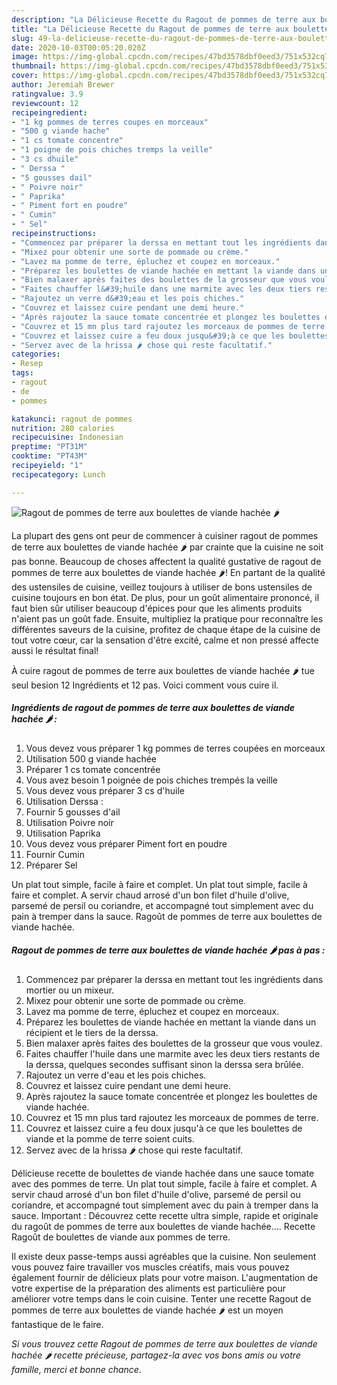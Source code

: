 ```yaml
---
description: "La Délicieuse Recette du Ragout de pommes de terre aux boulettes de viande hachée 🌶"
title: "La Délicieuse Recette du Ragout de pommes de terre aux boulettes de viande hachée 🌶"
slug: 49-la-delicieuse-recette-du-ragout-de-pommes-de-terre-aux-boulettes-de-viande-hachee
date: 2020-10-03T00:05:20.020Z
image: https://img-global.cpcdn.com/recipes/47bd3578dbf0eed3/751x532cq70/ragout-de-pommes-de-terre-aux-boulettes-de-viande-hachee-🌶-photo-principale-de-la-recette.jpg
thumbnail: https://img-global.cpcdn.com/recipes/47bd3578dbf0eed3/751x532cq70/ragout-de-pommes-de-terre-aux-boulettes-de-viande-hachee-🌶-photo-principale-de-la-recette.jpg
cover: https://img-global.cpcdn.com/recipes/47bd3578dbf0eed3/751x532cq70/ragout-de-pommes-de-terre-aux-boulettes-de-viande-hachee-🌶-photo-principale-de-la-recette.jpg
author: Jeremiah Brewer
ratingvalue: 3.9
reviewcount: 12
recipeingredient:
- "1 kg pommes de terres coupes en morceaux"
- "500 g viande hache"
- "1 cs tomate concentre"
- "1 poigne de pois chiches tremps la veille"
- "3 cs dhuile"
- " Derssa "
- "5 gousses dail"
- " Poivre noir"
- " Paprika"
- " Piment fort en poudre"
- " Cumin"
- " Sel"
recipeinstructions:
- "Commencez par préparer la derssa en mettant tout les ingrédients dans mortier ou un mixeur."
- "Mixez pour obtenir une sorte de pommade ou crème."
- "Lavez ma pomme de terre, épluchez et coupez en morceaux."
- "Préparez les boulettes de viande hachée en mettant la viande dans un récipient et le tiers de la derssa."
- "Bien malaxer après faites des boulettes de la grosseur que vous voulez."
- "Faites chauffer l&#39;huile dans une marmite avec les deux tiers restants de la derssa, quelques secondes suffisant sinon la derssa sera brûlée."
- "Rajoutez un verre d&#39;eau et les pois chiches."
- "Couvrez et laissez cuire pendant une demi heure."
- "Après rajoutez la sauce tomate concentrée et plongez les boulettes de viande hachée."
- "Couvrez et 15 mn plus tard rajoutez les morceaux de pommes de terre."
- "Couvrez et laissez cuire a feu doux jusqu&#39;à ce que les boulettes de viande et la pomme de terre soient cuits."
- "Servez avec de la hrissa 🌶 chose qui reste facultatif."
categories:
- Resep
tags:
- ragout
- de
- pommes

katakunci: ragout de pommes 
nutrition: 280 calories
recipecuisine: Indonesian
preptime: "PT31M"
cooktime: "PT43M"
recipeyield: "1"
recipecategory: Lunch

---
```



![Ragout de pommes de terre aux boulettes de viande hachée 🌶](https://img-global.cpcdn.com/recipes/47bd3578dbf0eed3/751x532cq70/ragout-de-pommes-de-terre-aux-boulettes-de-viande-hachee-🌶-photo-principale-de-la-recette.jpg)

La plupart des gens ont peur de commencer à cuisiner ragout de pommes de terre aux boulettes de viande hachée 🌶 par crainte que la cuisine ne soit pas bonne. Beaucoup de choses affectent la qualité gustative de ragout de pommes de terre aux boulettes de viande hachée 🌶! En partant de la qualité des ustensiles de cuisine, veillez toujours à utiliser de bons ustensiles de cuisine toujours en bon état. De plus, pour un goût alimentaire prononcé, il faut bien sûr utiliser beaucoup d'épices pour que les aliments produits n'aient pas un goût fade. Ensuite, multipliez la pratique pour reconnaître les différentes saveurs de la cuisine, profitez de chaque étape de la cuisine de tout votre cœur, car la sensation d'être excité, calme et non pressé affecte aussi le résultat final!

<!--inarticleads1-->

À cuire ragout de pommes de terre aux boulettes de viande hachée 🌶 tue seul besion 12 Ingrédients et 12 pas. Voici comment vous cuire il.

##### Ingrédients de ragout de pommes de terre aux boulettes de viande hachée 🌶 :

1. Vous devez vous préparer 1 kg pommes de terres coupées en morceaux
1. Utilisation 500 g viande hachée
1. Préparer 1 cs tomate concentrée
1. Vous avez besoin 1 poignée de pois chiches trempés la veille
1. Vous devez vous préparer 3 cs d&#39;huile
1. Utilisation  Derssa :
1. Fournir 5 gousses d&#39;ail
1. Utilisation  Poivre noir
1. Utilisation  Paprika
1. Vous devez vous préparer  Piment fort en poudre
1. Fournir  Cumin
1. Préparer  Sel


Un plat tout simple, facile à faire et complet. Un plat tout simple, facile à faire et complet. A servir chaud arrosé d&#39;un bon filet d&#39;huile d&#39;olive, parsemé de persil ou coriandre, et accompagné tout simplement avec du pain à tremper dans la sauce. Ragoût de pommes de terre aux boulettes de viande hachée. 

<!--inarticleads2-->

##### Ragout de pommes de terre aux boulettes de viande hachée 🌶 pas à pas :

1. Commencez par préparer la derssa en mettant tout les ingrédients dans mortier ou un mixeur.
1. Mixez pour obtenir une sorte de pommade ou crème.
1. Lavez ma pomme de terre, épluchez et coupez en morceaux.
1. Préparez les boulettes de viande hachée en mettant la viande dans un récipient et le tiers de la derssa.
1. Bien malaxer après faites des boulettes de la grosseur que vous voulez.
1. Faites chauffer l&#39;huile dans une marmite avec les deux tiers restants de la derssa, quelques secondes suffisant sinon la derssa sera brûlée.
1. Rajoutez un verre d&#39;eau et les pois chiches.
1. Couvrez et laissez cuire pendant une demi heure.
1. Après rajoutez la sauce tomate concentrée et plongez les boulettes de viande hachée.
1. Couvrez et 15 mn plus tard rajoutez les morceaux de pommes de terre.
1. Couvrez et laissez cuire a feu doux jusqu&#39;à ce que les boulettes de viande et la pomme de terre soient cuits.
1. Servez avec de la hrissa 🌶 chose qui reste facultatif.


Délicieuse recette de boulettes de viande hachée dans une sauce tomate avec des pommes de terre. Un plat tout simple, facile à faire et complet. A servir chaud arrosé d&#39;un bon filet d&#39;huile d&#39;olive, parsemé de persil ou coriandre, et accompagné tout simplement avec du pain à tremper dans la sauce. Important : Découvrez cette recette ultra simple, rapide et originale du ragoût de pommes de terre aux boulettes de viande hachée…. Recette Ragoût de boulettes de viande aux pommes de terre. 

<!--inarticleads1-->

<p>
Il existe deux passe-temps aussi agréables que la cuisine. Non seulement vous pouvez faire travailler vos muscles créatifs, mais vous pouvez également fournir de délicieux plats pour votre maison. L'augmentation de votre expertise de la préparation des aliments est particulière pour améliorer votre temps dans le coin cuisine. Tenter une recette Ragout de pommes de terre aux boulettes de viande hachée 🌶 est un moyen fantastique de le faire.
</p>

<p>
<i>Si vous trouvez cette Ragout de pommes de terre aux boulettes de viande hachée 🌶 recette précieuse, partagez-la avec vos bons amis ou votre famille, merci et bonne chance.</i>
</p>
